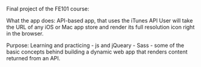 Final project of the FE101 course:

What the app does:
API-based app, that uses the iTunes API
User will take the URL of any iOS or Mac app store and render its full resolution icon right in the browser.

Purpose:
Learning and practicing - js and jQueary
                        - Sass
                        - some of the basic concepts behind building a dynamic web app that renders content returned from an API.
